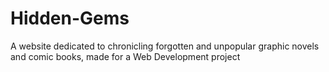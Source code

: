 # Hidden-Gems
A website dedicated to chronicling forgotten and unpopular graphic novels and comic books, made for a Web Development project
